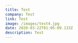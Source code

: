 ```yaml
---
title: Test
company: Test
link: Test
image: /images/test4.jpg
date: 2020-03-22T01:05:09.133Z
description: Test
---
```

